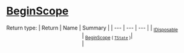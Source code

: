 # [BeginScope](./SimpleConsoleLogger-100664041.md)


Return type:
| Return | Name | Summary | 
| --- | --- | --- | 
| <sub>[IDisposable](https://docs.microsoft.com/en-us/dotnet/api/System.IDisposable)</sub><img width=200/>| <sub>[BeginScope](./SimpleConsoleLogger-100664041.md) ( [`TState`](./SimpleConsoleLogger-100664041.md) )</sub>| <sub></sub><img width=200/>| <br>


